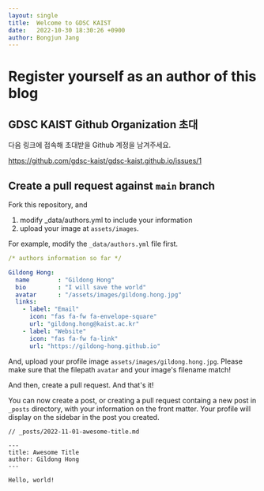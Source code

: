 ```yaml
---
layout: single
title:  Welcome to GDSC KAIST
date:   2022-10-30 18:30:26 +0900
author: Bongjun Jang
---
```


# Register yourself as an author of this blog

## GDSC KAIST Github Organization 초대

다음 링크에 접속해 초대받을 Github 계정을 남겨주세요.

https://github.com/gdsc-kaist/gdsc-kaist.github.io/issues/1

## Create a pull request against `main` branch

Fork this repository, and

1. modify _data/authors.yml to include your information
2. upload your image at `assets/images`.

For example, modify the `_data/authors.yml` file first.

``` yml
/* authors information so far */

Gildong Hong:
  name        : "Gildong Hong"
  bio         : "I will save the world"
  avatar      : "/assets/images/gildong.hong.jpg"
  links:
    - label: "Email"
      icon: "fas fa-fw fa-envelope-square"
      url: "gildong.hong@kaist.ac.kr"
    - label: "Website"
      icon: "fas fa-fw fa-link"
      url: "https://gildong-hong.github.io"
```

And, upload your profile image `assets/images/gildong.hong.jpg`.
Please make sure that the filepath `avatar` and your image's filename match!

And then, create a pull request. And that's it!

You can now create a post, or creating a pull request containg a new post in `_posts` directory, with your information on the front matter.
Your profile will display on the sidebar in the post you created.

```
// _posts/2022-11-01-awesome-title.md

---
title: Awesome Title
author: Gildong Hong
---

Hello, world!
```

